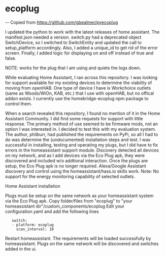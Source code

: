 # ecoplug

-- Copied from https://github.com/gbealmer/pyecoplug

I updated the python to work with the latest releases of home assistant.  The manifest.json needed a version.  switch.py had a deprecated object SwitchDevice, so I switched to SwitchEntity and updated the call to setup_platform accordingly.  Also, I added a unique_id to get rid of the error screen.  Finally, I added logic for displaying on and off instead of true and false.

NOTE: works for the plug that I am using and quiets the logs down.

While evaluating Home Assistant, I ran across this repository. I was looking for support available for my existing devices to determine the viability of moving from openHAB. One type of device I have is Workchoice outlets (same as Woods/WiOn, KAB, etc.) that I use with openHAB, but no offical addon exists. I currently use the homebridge-ecoplug npm package to control them.

When a search revealed this repository, I found no mention of it in the Home Assistant Community. I did find some requests for support with little response. The primary method of use seemed to be firmware mods, not an option I was interested in. I decided to test this with my evaluation system. The author, philburr, had published the requirements on PyPi, so all I had to do was determine the (undocumented) installation steps and test. I was successful in installing, testing and operating my plugs, but I did have to fix errors in the homeassistant support module. Discovery detected all devices on my network, and as I add devices via the Eco Plug apk, they were discovered and included w/o addtional interaction. Once the plugs are setup, the Eco Plug apk is no longer required. Alexa/Google Assistant discovery and control using the homeassistant/hass.io skills work. Note: No support for the energy monitoring capability of selected outlets.

Home Assistant installation

Plugs must be setup on the same network as your homeassistant system via the Eco Plug apk.
Copy folder/files from "ecoplug" to "your homeassistant dir"/custom_components/ecoplug
Edit your configuration.yaml and add the following lines

```
   switch:
   - platform: ecoplug
     scan_interval: 10
```
     
Restart homeassistant. The requirements will be loaded successfully by homeassistant.
Plugs on the same network will be discovered and switches added in the ui.
